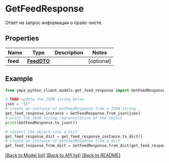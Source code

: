 # GetFeedResponse

Ответ на запрос информации о прайс-листе.

## Properties

Name | Type | Description | Notes
------------ | ------------- | ------------- | -------------
**feed** | [**FeedDTO**](FeedDTO.md) |  | [optional] 

## Example

```python
from ympa_python_client.models.get_feed_response import GetFeedResponse

# TODO update the JSON string below
json = "{}"
# create an instance of GetFeedResponse from a JSON string
get_feed_response_instance = GetFeedResponse.from_json(json)
# print the JSON string representation of the object
print(GetFeedResponse.to_json())

# convert the object into a dict
get_feed_response_dict = get_feed_response_instance.to_dict()
# create an instance of GetFeedResponse from a dict
get_feed_response_from_dict = GetFeedResponse.from_dict(get_feed_response_dict)
```
[[Back to Model list]](../README.md#documentation-for-models) [[Back to API list]](../README.md#documentation-for-api-endpoints) [[Back to README]](../README.md)


